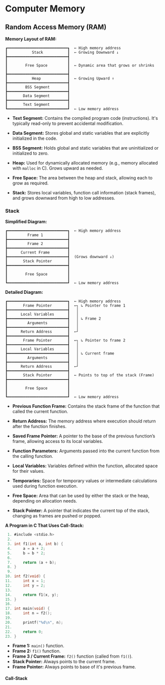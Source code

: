 # Computer Memory
## Random Access Memory (RAM)
**Memory Layout of RAM:**
```plaintext
┏━━━━━━━━━━━━━━━━━━━━━━━━━━━┓  ← High memory address
┃           Stack           ┃  ← Growing Downward ↓
┣━━━━━━━━━━━━━━━━━━━━━━━━━━━┫
┃                           ┃
┃        Free Space         ┃  ← Dynamic area that grows or shrinks
┃                           ┃
┣━━━━━━━━━━━━━━━━━━━━━━━━━━━┫
┃           Heap            ┃  ← Growing Upward ↑
┣━━━━━━━━━━━━━━━━━━━━━━━━━━━┫
┃        BSS Segment        ┃
┣━━━━━━━━━━━━━━━━━━━━━━━━━━━┫
┃       Data Segment        ┃
┣━━━━━━━━━━━━━━━━━━━━━━━━━━━┫
┃       Text Segment        ┃
┗━━━━━━━━━━━━━━━━━━━━━━━━━━━┛  ← Low memory address
```

- **Text Segment:** Contains the compiled program code (instructions). It's typically read-only to prevent accidental modification.

- **Data Segment:** Stores global and static variables that are explicitly initialized in the code.

- **BSS Segment:** Holds global and static variables that are uninitialized or initialized to zero.

- **Heap:** Used for dynamically allocated memory (e.g., memory allocated with `malloc` in C). Grows upward as needed.

- **Free Space:** The area between the heap and stack, allowing each to grow as required.

- **Stack:** Stores local variables, function call information (stack frames), and grows downward from high to low addresses.

### Stack
**Simplified Diagram:**
```plaintext
┏━━━━━━━━━━━━━━━━━━━━━━━━━━━┓  ← High memory address
┃         Frame 1           ┃
┣━━━━━━━━━━━━━━━━━━━━━━━━━━━┫
┃         Frame 2           ┃
┣━━━━━━━━━━━━━━━━━━━━━━━━━━━┫
┃      Current Frame        ┃
┣━━━━━━━━━━━━━━━━━━━━━━━━━━━┫  (Grows downward ↓)
┃       Stack Pointer       ┃
┣━━━━━━━━━━━━━━━━━━━━━━━━━━━┫
┃                           ┃
┃        Free Space         ┃
┃                           ┃
┗━━━━━━━━━━━━━━━━━━━━━━━━━━━┛  ← Low memory address
```

**Detailed Diagram:**
```plaintext
┏━━━━━━━━━━━━━━━━━━━━━━━━━━━┓  ← High memory address
┃       Frame Pointer       ┃  ←┐ ↳ Pointer to frame 1
┣━━━━━━━━━━━━━━━━━━━━━━━━━━━┫   │
┃      Local Variables      ┃   │
┣━━━━━━━━━━━━━━━━━━━━━━━━━━━┫   │ ↳ Frame 2
┃         Arguments         ┃   │
┣━━━━━━━━━━━━━━━━━━━━━━━━━━━┫   │
┃      Return Address       ┃  ←┘
┣━━━━━━━━━━━━━━━━━━━━━━━━━━━┫
┃       Frame Pointer       ┃  ←┐ ↳ Pointer to frame 2
┣━━━━━━━━━━━━━━━━━━━━━━━━━━━┫   │
┃      Local Variables      ┃   │
┣━━━━━━━━━━━━━━━━━━━━━━━━━━━┫   │ ↳ Current frame
┃         Arguments         ┃   │
┣━━━━━━━━━━━━━━━━━━━━━━━━━━━┫   │
┃      Return Address       ┃  ←┘
┣━━━━━━━━━━━━━━━━━━━━━━━━━━━┫
┃       Stack Pointer       ┃  ← Points to top of the stack (Frame)
┣━━━━━━━━━━━━━━━━━━━━━━━━━━━┫
┃                           ┃
┃        Free Space         ┃
┃                           ┃
┗━━━━━━━━━━━━━━━━━━━━━━━━━━━┛  ← Low memory address
```

- **Previous Function Frame:** Contains the stack frame of the function that called the current function.

- **Return Address:** The memory address where execution should return after the function finishes.

- **Saved Frame Pointer:** A pointer to the base of the previous function’s frame, allowing access to its local variables.

- **Function Parameters:** Arguments passed into the current function from the calling function.

- **Local Variables:** Variables defined within the function, allocated space for their values.

- **Temporaries:** Space for temporary values or intermediate calculations used during function execution.

- **Free Space:** Area that can be used by either the stack or the heap, depending on allocation needs.

- **Stack Pointer:** A pointer that indicates the current top of the stack, changing as frames are pushed or popped.

**A Program in C That Uses Call-Stack:**
```c
 1. #include <stdio.h>
 2.
 3. int f1(int a, int b) {
 4.     a = a + 2;
 5.     b = b * 2;
 6.
 7.     return (a + b);
 8. }
 9.
10. int f2(void) {
11.     int x = 1;
12.     int y = 2;
13.
14.     return f1(x, y);
15. }
16.
17. int main(void) {
18.     int n = f2();
19.
20.     printf("%d\n", n);
21.
22.     return 0;
23. }
```

- **Frame 1:** `main()` function.
- **Frame 2:** `f1()` function.
- **Frame 3 / Current Frame:** `f2()` function (called from `f1()`).
- **Stack Pointer:** Always points to the current frame.
- **Frame Pointer:** Always points to base of it's previous frame.

#### Call-Stack
